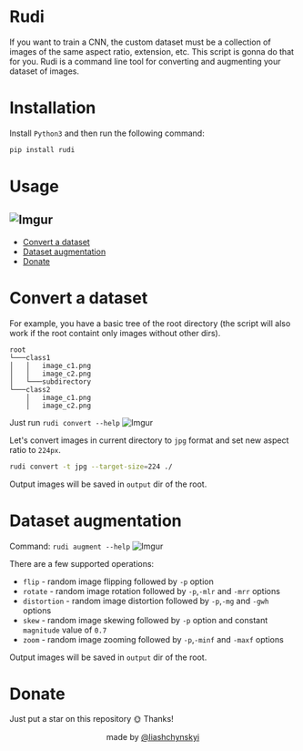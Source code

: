 
# Rudi

If you want to train a CNN, the custom dataset must be a collection of images of the same aspect ratio, extension, etc.
This script is gonna do that for you. Rudi is a command line tool for converting and augmenting your dataset of images.

# Installation

Install `Python3` and then run the following command:
```sh
pip install rudi
```

# Usage
![Imgur](https://i.imgur.com/KIi431Z.png)
---
* [Convert a dataset](#convert-a-dataset)
* [Dataset augmentation](#dataset-augmentation)
* [Donate](#donate)

# Convert a dataset

For example, you have a basic tree of the root directory (the script will also work if the root containt only images without other dirs).
```
root    
└───class1
│   │   image_c1.png
│   │   image_c2.png
│   └───subdirectory    
└───class2
    │   image_c1.png
    │   image_c2.png
```

Just run `rudi convert --help`
![Imgur](https://i.imgur.com/GAWRBja.png)

Let's convert images in current directory to `jpg` format and set new aspect ratio to `224px`.
```sh
rudi convert -t jpg --target-size=224 ./
```
Output images will be saved in `output` dir of the root.

# Dataset augmentation

Command: `rudi augment --help`
![Imgur](https://i.imgur.com/64Ijbjr.png)

There are a few supported operations:
* `flip` - random image flipping followed by `-p` option
* `rotate` - random image rotation followed by `-p`,`-mlr` and `-mrr` options
* `distortion` - random image distortion followed by `-p`,`-mg` and `-gwh` options
* `skew` - random image skewing followed by `-p` option and constant `magnitude` value of `0.7`
* `zoom` - random image zooming followed by `-p`,`-minf` and `-maxf` options

Output images will be saved in `output` dir of the root.

# Donate
Just put a star on this repository 🌞 Thanks!

<div align="center">
made by <a href="https://github.com/liashchynskyi">@liashchynskyi</a>
</div>